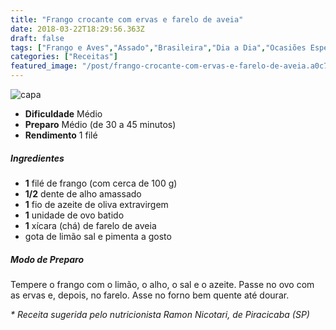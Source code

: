 ```yaml
---
title: "Frango crocante com ervas e farelo de aveia"
date: 2018-03-22T18:29:56.363Z
draft: false
tags: ["Frango e Aves","Assado","Brasileira","Dia a Dia","Ocasiões Especiais","frango","receita","Receitas com frango"]
categories: ["Receitas"]
featured_image: "/post/frango-crocante-com-ervas-e-farelo-de-aveia.a0c72ca8.jpg"
---
```


![capa](/post/frango-crocante-com-ervas-e-farelo-de-aveia.a0c72ca8.jpg)

*   **Dificuldade** Médio
*   **Preparo** Médio (de 30 a 45 minutos)
*   **Rendimento** 1 filé

##### Ingredientes

*   **1** filé de frango (com cerca de 100 g)
*   **1/2** dente de alho amassado
*   **1** fio de azeite de oliva extravirgem
*   **1** unidade de ovo batido
*   **1** xícara (chá) de farelo de aveia
*   gota de limão sal e pimenta a gosto

##### Modo de Preparo

Tempere o frango com o limão, o alho, o sal e o azeite. Passe no ovo com as ervas e, depois, no farelo. Asse no forno bem quente até dourar.

_\* Receita sugerida pelo nutricionista Ramon Nicotari, de Piracicaba (SP)_
